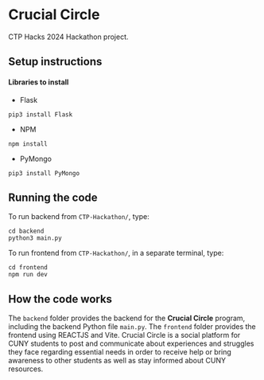 # Crucial Circle
CTP Hacks 2024 Hackathon project.

## Setup instructions

#### Libraries to install
* Flask
```
pip3 install Flask
```
* NPM
```
npm install
```
* PyMongo
```
pip3 install PyMongo
```

## Running the code

To run backend from `CTP-Hackathon/`, type:
```
cd backend
python3 main.py
```
To run frontend from `CTP-Hackathon/`, in a separate terminal, type:
```
cd frontend
npm run dev
```

## How the code works

The `backend` folder provides the backend for the **Crucial Circle** program, including the backend Python file `main.py`. The `frontend` folder provides the frontend using REACTJS and Vite.
Crucial Circle is a social platform for CUNY students to post and communicate about experiences and struggles they face regarding essential needs in order to receive help or bring awareness to other students as well as stay informed about CUNY resources.